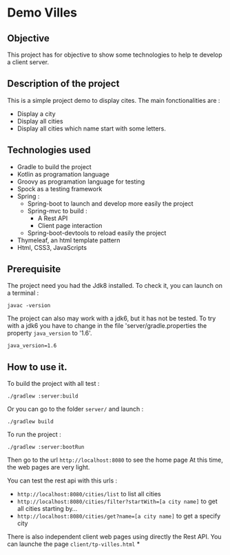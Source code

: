 # Demo Villes

## Objective

This project has for objective to show some technologies 
to help te develop a client server.

## Description of the project

This is a simple project demo to display cites.
The main fonctionalities are : 
* Display a city
* Display all cities 
* Display all cities which name start with some letters.

## Technologies used

* Gradle to build the project
* Kotlin as programation language
* Groovy as programation language for testing
* Spock as a testing framework
* Spring :
    * Spring-boot to launch and develop more easily the project
    * Spring-mvc to build :
        * A Rest API
        * Client page interaction
    * Spring-boot-devtools to reload easily the project
* Thymeleaf, an html template pattern
* Html, CSS3, JavaScripts

## Prerequisite

The project need you had the Jdk8 installed. 
To check it, you can launch on a terminal :

```javac -version```

The project can also may work with a jdk6, but it has not be tested.
To try with a jdk6 you have to change in the file 'server/gradle.properties
the property `java_version` to '1.6'.

```java_version=1.6```

## How to use it.

To build the project with all test : 

```./gradlew :server:build```

Or you can go to the folder `server/` and launch :

```./gradlew build```

To run the project : 

```./gradlew :server:bootRun```

Then go to the url `http://localhost:8080` to see the home page
At this time, the web pages are very light.

You can test the rest api with this urls : 
* `http://localhost:8080/cities/list` to list all cities
* `http://localhost:8080/cities/filter?startWith=[a city name]` to get all cities starting by…
* `http://localhost:8080/cities/get?name=[a city name]` to get a specify city


There is also independent client web pages using directly the Rest API.
You can launche the page `client/tp-villes.html`
* 